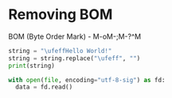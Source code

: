 # Removing BOM

BOM (Byte Order Mark) - M-oM-;M-?^M 

```python
string = "\ufeffHello World!"
string = string.replace("\ufeff", "")
print(string)
```

```python
with open(file, encoding="utf-8-sig") as fd:
  data = fd.read()
```
